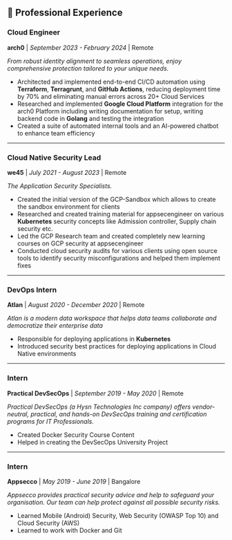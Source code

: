## 💼 Professional Experience

### Cloud Engineer
**arch0** | *September 2023 - February 2024* | Remote

*From robust identity alignment to seamless operations, enjoy comprehensive protection tailored to your unique needs.*

- Architected and implemented end-to-end CI/CD automation using **Terraform**, **Terragrunt**, and **GitHub Actions**, reducing deployment time by 70% and eliminating manual errors across 20+ Cloud Services
- Researched and implemented **Google Cloud Platform** integration for the arch0 Platform including writing documentation for setup, writing backend code in **Golang** and testing the integration
- Created a suite of automated internal tools and an AI-powered chatbot to enhance team efficiency

---

### Cloud Native Security Lead
**we45** | *July 2021 - August 2023* | Remote

*The Application Security Specialists.*

- Created the initial version of the GCP-Sandbox which allows to create the sandbox environment for clients
- Researched and created training material for appsecengineer on various **Kubernetes** security concepts like Admission controller, Supply chain security etc.
- Led the GCP Research team and created completely new learning courses on GCP security at appsecengineer
- Conducted cloud security audits for various clients using open source tools to identify security misconfigurations and helped them implement fixes

---

### DevOps Intern
**Atlan** | *August 2020 - December 2020* | Remote

*Atlan is a modern data workspace that helps data teams collaborate and democratize their enterprise data*

- Responsible for deploying applications in **Kubernetes**
- Introduced security best practices for deploying applications in Cloud Native environments

---

### Intern
**Practical DevSecOps** | *September 2019 - May 2020* | Remote

*Practical DevSecOps (a Hysn Technologies Inc company) offers vendor-neutral, practical, and hands-on DevSecOps training and certification programs for IT Professionals.*

- Created Docker Security Course Content
- Helped in creating the DevSecOps University Project

---

### Intern
**Appsecco** | *May 2019 - June 2019* | Bangalore

*Appsecco provides practical security advice and help to safeguard your organisation. Our team can help protect against all possible security risks.*

- Learned Mobile (Android) Security, Web Security (OWASP Top 10) and Cloud Security (AWS)
- Learned to work with Docker and Git